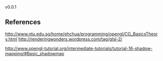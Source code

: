 v0.0.1

References
----------
http://www.ntu.edu.sg/home/ehchua/programming/opengl/CG_BasicsTheory.html
http://renderingwonders.wordpress.com/tag/glsl-2/

http://www.opengl-tutorial.org/intermediate-tutorials/tutorial-16-shadow-mapping/#Basic_shadowmap
